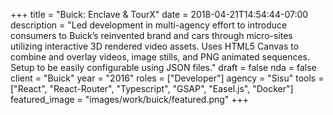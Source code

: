 +++
title = "Buick: Enclave & TourX"
date = 2018-04-21T14:54:44-07:00
description = "Led development in multi-agency effort to introduce consumers to Buick’s reinvented brand and cars through micro-sites utilizing interactive 3D rendered video assets. Uses HTML5 Canvas to combine and overlay videos, image stills, and PNG animated sequences. Setup to be easily configurable using JSON files."
draft = false
nda = false
client = "Buick"
year = "2016"
roles = ["Developer"]
agency = "Sisu"
tools = ["React", "React-Router", "Typescript", "GSAP", "Easel.js", "Docker"]
featured_image = "images/work/buick/featured.png"
+++
